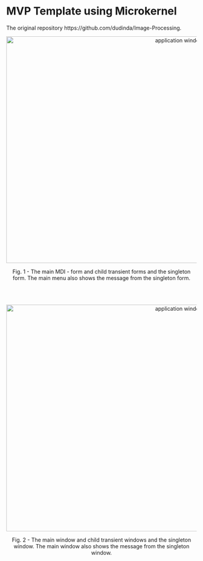 # MVP Template using Microkernel

<p>The original repository https://github.com/dudinda/Image-Processing.</p>

<p align="center">
    <img src="https://i.imgur.com/9d7KTBB.png" width="900" height = "600" alt="application window">
    <p align="center">Fig. 1 - The main MDI - form and child transient forms and the singleton form. The main menu also shows the message from the singleton form.</p>
</p>
</br>  
</br>    
<p align="center">
    <img src="https://i.imgur.com/mKz937U.png" width="900" height = "600" alt="application window">
    <p align="center">Fig. 2 - The main window and child transient windows and the singleton window. The main window also shows the message from the singleton window.</p>
</p>
